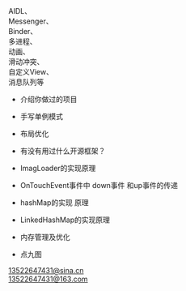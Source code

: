 





AIDL、  
Messenger、  
Binder、  
多进程、  
动画、  
滑动冲突、  
自定义View、  
消息队列等

* 介绍你做过的项目

* 手写单例模式

* 布局优化

* 有没有用过什么开源框架？

* ImagLoader的实现原理

* OnTouchEvent事件中 down事件 和up事件的传递

* hashMap的实现 原理

* LinkedHashMap的实现原理

* 内存管理及优化

* 点九图


  




13522647431@sina.cn  
13522647431@163.com

